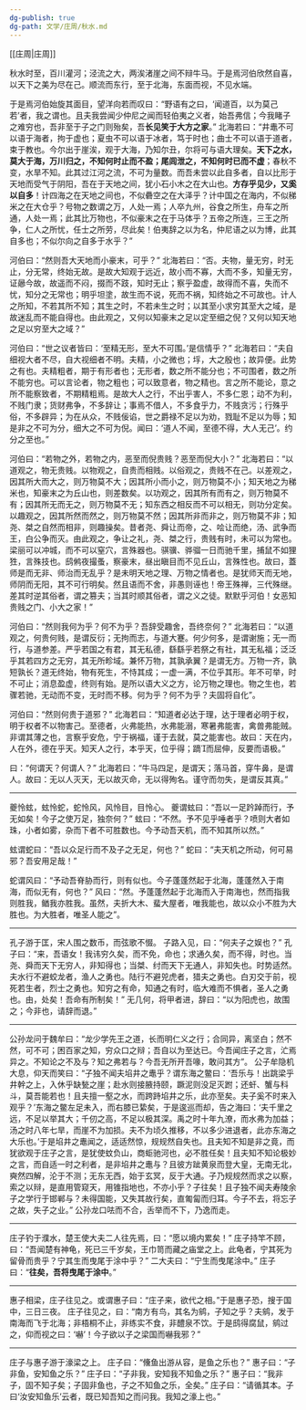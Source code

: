 ```yaml
---
dg-publish: true
dg-path: 文学/庄周/秋水.md
---
```

[[庄周\|庄周]]

秋水时至，百川灌河；泾流之大，两涘渚崖之间不辩牛马。于是焉河伯欣然自喜，以天下之美为尽在己。顺流而东行，至于北海，东面而视，不见水端。

于是焉河伯始旋其面目，望洋向若而叹曰：“野语有之曰，‘闻道百，以为莫己若’者，我之谓也。且夫我尝闻少仲尼之闻而轻伯夷之义者，始吾弗信；今我睹子之难穷也，吾非至于子之门则殆矣，吾**长见笑于大方之家**。”
北海若曰：“井鼃不可以语于海者，拘于虚也；夏虫不可以语于冰者，笃于时也；曲士不可以语于道者，束于教也。今尔出于崖涘，观于大海，乃知尔丑，尔将可与语大理矣。**天下之水，莫大于海，万川归之，不知何时止而不盈；尾闾泄之，不知何时已而不虚**；春秋不变，水旱不知。此其过江河之流，不可为量数。而吾未尝以此自多者，自以比形于天地而受气于阴阳，吾在于天地之间，犹小石小木之在大山也。**方存乎见少，又奚以自多**！计四海之在天地之间也，不似礨空之在大泽乎？计中国之在海内，不似稊米之在大仓乎？号物之数谓之万，人处一焉；人卒九州，谷食之所生，舟车之所通，人处一焉；此其比万物也，不似豪末之在于马体乎？五帝之所连，三王之所争，仁人之所忧，任士之所劳，尽此矣！伯夷辞之以为名，仲尼语之以为博，此其自多也；不似尔向之自多于水乎？”

河伯曰：“然则吾大天地而小豪末，可乎？”
北海若曰：“否。夫物，量无穷，时无止，分无常，终始无故。是故大知观于远近，故小而不寡，大而不多，知量无穷，证曏今故，故遥而不闷，掇而不跂，知时无止；察乎盈虚，故得而不喜，失而不忧，知分之无常也；明乎坦塗，故生而不说，死而不祸，知终始之不可故也。计人之所知，不若其所不知；其生之时，不若未生之时；以其至小求穷其至大之域，是故迷乱而不能自得也。由此观之，又何以知豪末之足以定至细之倪？又何以知天地之足以穷至大之域？”

河伯曰：“世之议者皆曰：‘至精无形，至大不可围。’是信情乎？”
北海若曰：“夫自细视大者不尽，自大视细者不明。夫精，小之微也；垺，大之殷也；故异便。此势之有也。夫精粗者，期于有形者也；无形者，数之所不能分也；不可围者，数之所不能穷也。可以言论者，物之粗也；可以致意者，物之精也。言之所不能论，意之所不能察致者，不期精粗焉。是故大人之行，不出乎害人，不多仁恩；动不为利，不贱门隶；货财弗争，不多辞让；事焉不借人，不多食乎力，不贱贪污；行殊乎俗，不多辟异；为在从众，不贱佞谄，世之爵禄不足以为劝，戮耻不足以为辱；知是非之不可为分，细大之不可为倪。闻曰：‘道人不闻，至德不得，大人无己’。约分之至也。”

河伯曰：“若物之外，若物之内，恶至而倪贵贱？恶至而倪大小？”
北海若曰：“以道观之，物无贵贱。以物观之，自贵而相贱。以俗观之，贵贱不在己。以差观之，因其所大而大之，则万物莫不大；因其所小而小之，则万物莫不小；知天地之为稊米也，知豪末之为丘山也，则差数矣。以功观之，因其所有而有之，则万物莫不有；因其所无而无之，则万物莫不无；知东西之相反而不可以相无，则功分定矣。以趣观之，因其所然而然之，则万物莫不然；因其所非而非之，则万物莫不非；知尧、桀之自然而相非，则趣操矣。昔者尧、舜让而帝，之、哙让而绝，汤、武争而王，白公争而灭。由此观之，争让之礼，尧、桀之行，贵贱有时，未可以为常也。梁丽可以冲城，而不可以窒穴，言殊器也。骐骥、骅骝一日而驰千里，捕鼠不如狸狌，言殊技也。鸱鸺夜撮蚤，察豪末，昼出瞋目而不见丘山，言殊性也。故曰，蓋师是而无非、师治而无乱乎？是未明天地之理、万物之情者也。是犹师天而无地，师阴而无阳，其不可行明矣。然且语而不舍，非愚则诬也！帝王殊禅，三代殊继。差其时逆其俗者，谓之篡夫；当其时顺其俗者，谓之义之徒。默默乎河伯！女恶知贵贱之门、小大之家！”

河伯曰：“然则我何为乎？何不为乎？吾辞受趣舍，吾终奈何？”
北海若曰：“以道观之，何贵何贱，是谓反衍；无拘而志，与道大蹇。何少何多，是谓谢施；无一而行，与道参差。严乎若国之有君，其无私德，繇繇乎若祭之有社，其无私福；泛泛乎其若四方之无穷，其无所畛域。兼怀万物，其孰承翼？是谓无方。万物一齐，孰短孰长？道无终始，物有死生，不恃其成；一虚一满，不位乎其形。年不可举，时不可止；消息盈虚，终则有始。是所以语大义之方，论万物之理也。物之生也，若骤若驰，无动而不变，无时而不移。何为乎？何不为乎？夫固将自化”。

河伯曰：“然则何贵于道邪？”
北海若曰：“知道者必达于理，达于理者必明于权，明于权者不以物害己。至德者，火弗能热，水弗能溺，寒暑弗能害，禽兽弗能贼。非谓其薄之也，言察乎安危，宁于祸福，谨于去就，莫之能害也。故曰：天在内，人在外，德在乎天。知天人之行，本乎天，位乎得；蹢而屈伸，反要而语极。”

曰：“何谓天？何谓人？”
北海若曰：“牛马四足，是谓天；落马首，穿牛鼻，是谓人。故曰：无以人灭天，无以故灭命，无以得殉名。谨守而勿失，是谓反其真。”
***
夔怜蚿，蚿怜蛇，蛇怜风，风怜目，目怜心。
夔谓蚿曰：“吾以一足趻踔而行，予无如矣！今子之使万足，独奈何？”
蚿曰：“不然。予不见乎唾者乎？喷则大者如珠，小者如雾，杂而下者不可胜数也。今予动吾天机，而不知其所以然。”

蚿谓蛇曰：“吾以众足行而不及子之无足，何也？”
蛇曰：“夫天机之所动，何可易邪？吾安用足哉！”

蛇谓风曰：“予动吾脊胁而行，则有似也。今子蓬蓬然起于北海，蓬蓬然入于南海，而似无有，何也？”
风曰：“然。予蓬蓬然起于北海而入于南海也，然而指我则胜我，䲡我亦胜我。虽然，夫折大木、蜚大屋者，唯我能也，故以众小不胜为大胜也。为大胜者，唯圣人能之”。
***
孔子游于匡，宋人围之数币，而弦歌不惙。
子路入见，曰：“何夫子之娱也？”
孔子曰：“来，吾语女！我讳穷久矣，而不免，命也；求通久矣，而不得，时也。当尧、舜而天下无穷人，非知得也；当桀、纣而天下无通人，非知失也。时势适然。夫水行不避蛟龙者，渔人之勇也。陆行不避兕虎者，猎夫之勇也。白刃交于前，视死若生者，烈士之勇也。知穷之有命，知通之有时，临大难而不惧者，圣人之勇也。由，处矣！吾命有所制矣！”
无几何，将甲者进，辞曰：“以为阳虎也，故围之；今非也，请辞而退。”
***
公孙龙问于魏牟曰：“龙少学先王之道，长而明仁义之行；合同异，离坚白；然不然，可不可；困百家之知，穷众口之辩；吾自以为至达已。今吾闻庄子之言，汒焉异之。不知论之不及与？知之弗若与？今吾无所开吾喙，敢问其方”。
公子牟隐机大息，仰天而笑曰：“子独不闻夫埳井之鼃乎？谓东海之鳖曰：‘吾乐与！出跳梁乎井幹之上，入休乎缺甃之崖；赴水则接腋持颐，蹶泥则没足灭跗；还虷、蟹与科斗，莫吾能若也！且夫擅一壑之水，而跨跱埳井之乐，此亦至矣。夫子奚不时来入观乎？’东海之鳖左足未入，而右膝已絷矣，于是逡巡而却，告之海曰：‘夫千里之远，不足以举其大；千仞之高，不足以极其深。禹之时十年九潦，而水弗为加益；汤之时八年七旱，而崖不为加损。夫不为顷久推移，不以多少进退者，此亦东海之大乐也。’于是埳井之鼃闻之，适适然惊，规规然自失也。且夫知不知是非之竟，而犹欲观于庄子之言，是犹使蚊负山，商蚷驰河也，必不胜任矣！且夫知不知论极妙之言，而自适一时之利者，是非埳井之鼃与？且彼方跐黄泉而登大皇，无南无北，奭然四解，沦于不测；无东无西，始于玄冥，反于大通。子乃规规然而求之以察，索之以辩，是直用管窥天，用锥指地也，不亦小乎？子往矣！且子独不闻夫寿陵余子之学行于邯郸与？未得国能，又失其故行矣，直匍匐而归耳。今子不去，将忘子之故，失子之业。”
公孙龙口呿而不合，舌举而不下，乃逸而走。
***
庄子钓于濮水，楚王使大夫二人往先焉，曰：“愿以境内累矣！”
庄子持竿不顾，曰：“吾闻楚有神龟，死已三千岁矣，王巾笥而藏之庙堂之上。此龟者，宁其死为留骨而贵乎？宁其生而曳尾于涂中乎？”
二大夫曰：“宁生而曳尾涂中。”
庄子曰：“**往矣，吾将曳尾于涂中**。”
***
惠子相梁，庄子往见之。或谓惠子曰：“庄子来，欲代之相。”于是惠子恐，搜于国中，三日三夜。
庄子往见之，曰：“南方有鸟，其名为鹓，子知之乎？夫鹓，发于南海而飞于北海；非梧桐不止，非练实不食，非醴泉不饮。于是鸱得腐鼠，鹓过之，仰而视之曰：‘嚇’！今子欲以子之梁国而嚇我邪？”
***
庄子与惠子游于濠梁之上。
庄子曰：“儵鱼出游从容，是鱼之乐也？”
惠子曰：“子非鱼，安知鱼之乐？”
庄子曰：“子非我，安知我不知鱼之乐？”
惠子曰：“我非子，固不知子矣；子固非鱼也，子之不知鱼之乐，全矣。”
庄子曰：“请循其本。子曰‘汝安知鱼乐’云者，既已知吾知之而问我。我知之濠上也。”


